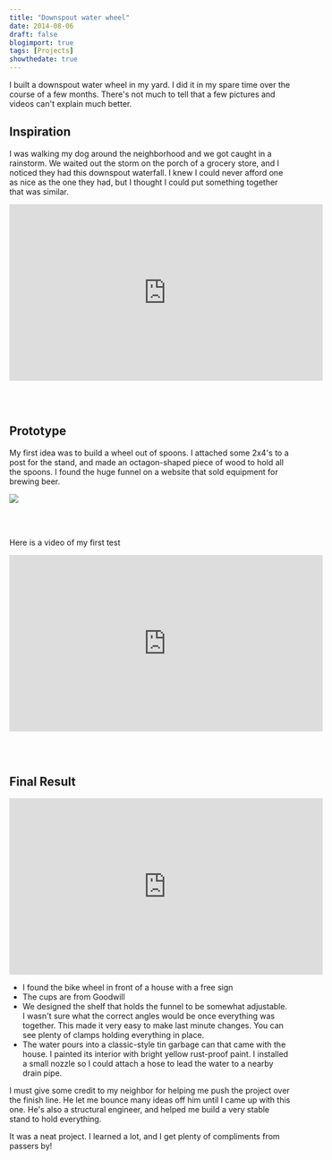 ```yaml
---
title: "Downspout water wheel"
date: 2014-08-06
draft: false
blogimport: true
tags: [Projects]
showthedate: true
---
```


I built a downspout water wheel in my yard.  I did it in my spare time over the course of a few months.  There's not much to tell that a few pictures and videos can't explain much better.

## Inspiration
I was walking my dog around the neighborhood and we got caught in a rainstorm.  We waited out the storm on the porch of a grocery store, and I noticed they had this downspout waterfall.  I knew I could never afford one as nice as the one they had, but I thought I could put something together that was similar.

<iframe width="560" height="315" src="https://www.youtube.com/embed/Kw88nz5yRRI?rel=0" frameborder="0" allowfullscreen></iframe>

<br /><br />
## Prototype
My first idea was to build a wheel out of spoons.  I attached some 2x4's to a post for the stand, and made an octagon-shaped piece of wood to hold all the spoons.  I found the huge funnel on a website that sold equipment for brewing beer.

<a href = "/images/blog/waterwheel/20140719-prototype.jpg">
<img border="0" src="/images/blog/waterwheel/20140719-prototype.jpg" /></a>

<br /><br />

Here is a video of my first test
<br />
<iframe width="560" height="315" src="https://www.youtube.com/embed/CYfhUMEa_BU?rel=0" frameborder="0" allowfullscreen></iframe>   

<br /><br />
## Final Result

<iframe width="560" height="315" src="https://www.youtube.com/embed/MExt407Ul5w?rel=0" frameborder="0" gesture="media" allowfullscreen></iframe>

<br />   

* I found the bike wheel in front of a house with a free sign
* The cups are from Goodwill
* We designed the shelf that holds the funnel to be somewhat adjustable.  I wasn't sure what the correct angles would be once everything was together.  This made it very easy to make last minute changes.  You can see plenty of clamps holding everything in place.
* The water pours into a classic-style tin garbage can that came with the house.  I painted its interior with bright yellow rust-proof paint.  I installed a small nozzle so I could attach a hose to lead the water to a nearby drain pipe.

I must give some credit to my neighbor for helping me push the project over the finish line.  He let me bounce many ideas off him until I came up with this one.  He's also a structural engineer, and helped me build a very stable stand to hold everything.

It was a neat project.  I learned a lot, and I get plenty of compliments from passers by!
